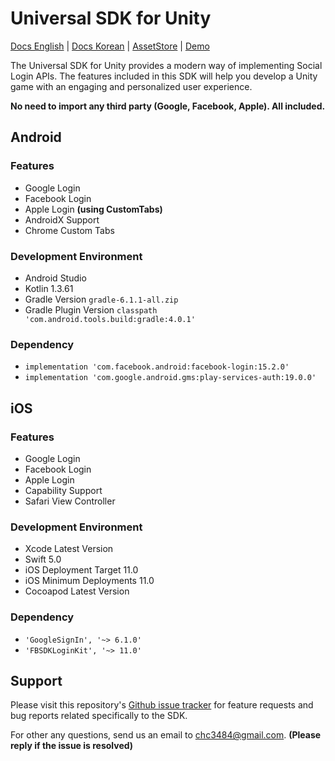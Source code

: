 # Universal SDK for Unity

[Docs English](https://chc3484.gitbook.io/sdk/unity-sdk/get-started) | [Docs Korean](https://chc3484.gitbook.io/sdk/v/ko/unity-sdk/getstarted) | [AssetStore](https://assetstore.unity.com/packages/tools/integration/universal-sdk-204843) | [Demo](https://github.com/coolishbee/universal-sdk-unity-demo)

The Universal SDK for Unity provides a modern way of implementing Social Login APIs. The features included in this SDK will help you develop a Unity game with an engaging and personalized user experience.

**No need to import any third party (Google, Facebook, Apple). All included.**

## Android
### Features
- Google Login
- Facebook Login
- Apple Login **(using CustomTabs)**
- AndroidX Support
- Chrome Custom Tabs

### Development Environment
- Android Studio
- Kotlin 1.3.61
- Gradle Version `gradle-6.1.1-all.zip`
- Gradle Plugin Version `classpath 'com.android.tools.build:gradle:4.0.1'`

### Dependency
- `implementation 'com.facebook.android:facebook-login:15.2.0'`
- `implementation 'com.google.android.gms:play-services-auth:19.0.0'`

## iOS
### Features
- Google Login
- Facebook Login
- Apple Login
- Capability Support
- Safari View Controller

### Development Environment
- Xcode Latest Version
- Swift 5.0
- iOS Deployment Target 11.0
- iOS Minimum Deployments 11.0
- Cocoapod Latest Version

### Dependency
- `'GoogleSignIn', '~> 6.1.0'`
- `'FBSDKLoginKit', '~> 11.0'`

## Support

Please visit this repository's [Github issue tracker](https://github.com/jameschun7/universal-sdk-unity/issues) for feature requests and bug reports related specifically to the SDK.

For other any questions, send us an email to chc3484@gmail.com. **(Please reply if the issue is resolved)**
